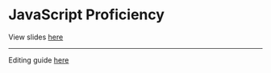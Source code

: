 # JavaScript Proficiency

View slides [here](https://featherbear.cc/learn-javascript-proficiency)

---

Editing guide [here](EDITING.md)